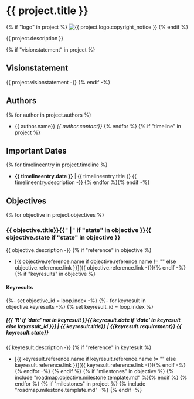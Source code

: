 # {{ project.title }}
{% if "logo" in project %}
<img src="{{ project.logo.filename }}" alt="{{ project.logo.copyright_notice }}"/>
{% endif %}

{{ project.description }}

{% if "visionstatement" in project %}
## Visionstatement
{{ project.visionstatement -}}
{% endif -%}
## Authors
{% for author in project.authors %}
- {{ author.name}} *{{ author.contact}}*
{% endfor %}
{% if "timeline" in project %}
## Important Dates
{% for timelineentry in project.timeline %}
- **{{ timelineentry.date }}** | {{ timelineentry.title }}
{{ timelineentry.description -}}
{% endfor %}{% endif -%}
## Objectives
{% for objective in project.objectives %}
### {{ objective.title}}{{ ' | ' if "state" in objective }}{{ objective.state if "state" in objective }}
{{ objective.description -}}
{% if "reference" in objective %}
- [{{ objective.reference.name if objective.reference.name != "" else objective.reference.link }}]({{ objective.reference.link -}}){% endif -%}
{% if "keyresults" in objective %}
#### Keyresults
{%- set objective_id = loop.index -%} 
{%- for keyresult in objective.keyresults -%}
{% set keyresult_id = loop.index %}
##### [{{ 'R' if 'date' not in keyresult  }}{{ keyresult.date if 'date' in keyresult else keyresult_id  }}] | {{ keyresult.title}} | {{keyresult.requirement}} {{ keyresult.state}}
{{ keyresult.description -}}
{% if "reference" in keyresult %}
- [{{ keyresult.reference.name if keyresult.reference.name != "" else keyresult.reference.link }}]({{ keyresult.reference.link -}}){% endif -%}
{% endfor -%}
{% endif %}
{% if "milestones" in objective %}
{% include "roadmap.objective.milestone.template.md" %}{% endif %}
{% endfor %}
{% if "milestones" in project %}
{% include "roadmap.milestone.template.md" -%}
{% endif -%}